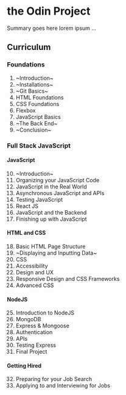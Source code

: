 # the Odin Project

Summary goes here lorem ipsum ...

## Curriculum

### Foundations

1. ~Introduction~
2. ~Installations~
3. ~Git Basics~
4. HTML Foundations
5. CSS Foundations
6. Flexbox
7. JavaScript Basics
8. ~The Back End~
9. ~Conclusion~

### Full Stack JavaScript

#### JavaScript

10. ~Introduction~
11. Organizing your JavaScript Code
12. JavaScript in the Real World
13. Asynchronous JavaScript and APIs
14. Testing JavaScript
15. React JS
16. JavaScript and the Backend
17. Finishing up with JavaScript

#### HTML and CSS

18. Basic HTML Page Structure
19. ~Displaying and Inputting Data~
20. CSS
21. Accessibility
22. Design and UX
23. Responsive Design and CSS Frameworks
24. Advanced CSS

#### NodeJS

25. Introduction to NodeJS
26. MongoDB
27. Express & Mongoose
28. Authentication
29. APIs
30. Testing Express
31. Final Project

#### Getting Hired

32. Preparing for your Job Search
33. Applying to and Interviewing for Jobs

